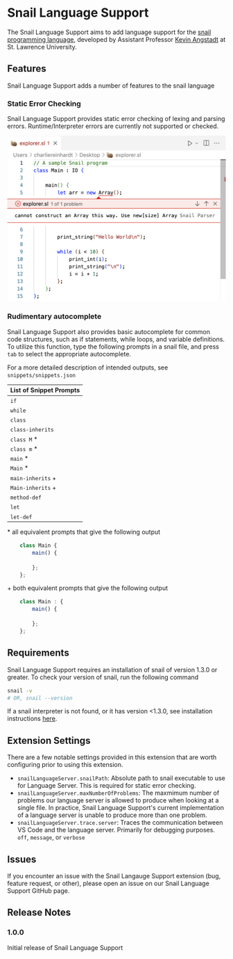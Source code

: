 # Snail Language Support

The Snail Language Support aims to add language support for the [snail programming language](https://snail-language.github.io/), developed by Assistant Professor [Kevin Angstadt](https://myslu.stlawu.edu/~kangstadt/) at St. Lawrence University. 

## Features

Snail Language Support adds a number of features to the snail language

### Static Error Checking

Snail Language Support provides static error checking of lexing and parsing errors. Runtime/Interpreter errors are currently not supported or checked.

![Static Error Checking](docs/images/StaticErrorChecking.png)

### Rudimentary autocomplete

Snail Language Support also provides basic autocomplete for common code structures, such as if statements, while loops, and variable definitions. To utilize this function, type the following prompts in a snail file, and press `tab` to select the appropriate autocomplete.

For a more detailed description of intended outputs, see `snippets/snippets.json`

| List of Snippet Prompts |
| :-- |
| `if` |
| `while` |
| `class` |
| `class-inherits` |
| `class M` * | 
| `class m` * |
| `main` * |
| `Main` * |
| `main-inherits` + |
| `Main-inherits` + |
| `method-def` |
| `let` |
| `let-def` |

\* all equivalent prompts that give the following output
```javascript
	class Main {
	    main() {
			
        };	
	};
```

\+ both equivalent prompts that give the following output 
```javascript
	class Main : {
	    main() {
			
        };	
	};
```

## Requirements

Snail Language Support requires an installation of snail of version 1.3.0 or greater. To check your version of snail, run the following command

```bash
snail -v 
# OR, snail --version
```

If a snail interpreter is not found, or it has version <1.3.0, see installation instructions [here](https://snail-language.github.io/downloads).

## Extension Settings

There are a few notable settings provided in this extension that are worth configuring prior to using this extension. 

* `snailLanguageServer.snailPath`: Absolute path to snail executable to use for Language Server. This is required for static error checking.
* `snailLanguageServer.maxNumberOfProblems`: The maxmimum number of problems our language server is allowed to produce when looking at a single file. In practice, Snail Language Support's current implementation of a language server is unable to produce more than one problem.
* `snailLanguageServer.trace.server`: Traces the communication between VS Code and the language server. Primarily for debugging purposes. `off`, `message`, or `verbose`

## Issues

If you encounter an issue with the Snail Langauge Support extension (bug, feature request, or other), please open an issue on our Snail Language Support GitHub page. 

## Release Notes

### 1.0.0

Initial release of Snail Language Support